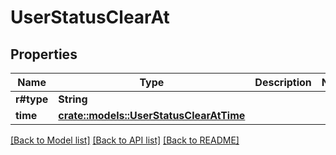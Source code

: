 # UserStatusClearAt

## Properties

Name | Type | Description | Notes
------------ | ------------- | ------------- | -------------
**r#type** | **String** |  | 
**time** | [**crate::models::UserStatusClearAtTime**](UserStatusClearAt_time.md) |  | 

[[Back to Model list]](../README.md#documentation-for-models) [[Back to API list]](../README.md#documentation-for-api-endpoints) [[Back to README]](../README.md)


